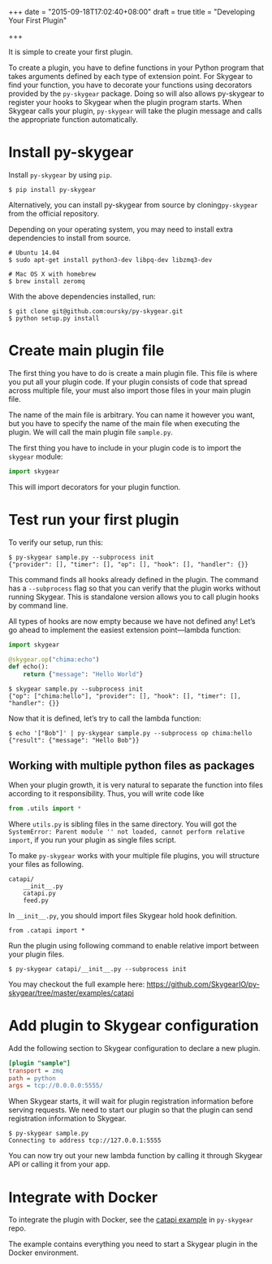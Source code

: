 +++
date = "2015-09-18T17:02:40+08:00"
draft = true
title = "Developing Your First Plugin"

+++

It is simple to create your first plugin. 

To create a plugin, you have to define functions in your Python program that takes arguments defined by each type of extension point. For Skygear to find your function, you have to decorate your
functions using decorators provided by the `py-skygear` package. Doing so will also allows py-skygear to register your hooks to Skygear when the plugin program starts. When Skygear calls your plugin, `py-skygear` will take the plugin message and calls the appropriate function automatically.

# Install py-skygear

Install `py-skygear` by using `pip`.

```shell
$ pip install py-skygear
```

Alternatively, you can install py-skygear from source by cloning`py-skygear` from the official repository.

Depending on your operating system, you may need to install extra dependencies to install from source. 

```shell
# Ubuntu 14.04
$ sudo apt-get install python3-dev libpq-dev libzmq3-dev

# Mac OS X with homebrew
$ brew install zeromq
```

With the above dependencies installed, run:

```shell
$ git clone git@github.com:oursky/py-skygear.git
$ python setup.py install
```

# Create main plugin file

The first thing you have to do is create a main plugin file. This file is where you put all your plugin code. If your plugin consists of code that spread across multiple file, your must also import those files in your main plugin file.

The name of the main file is arbitrary. You can name it however you want, but you have to specify the name of the main file when executing the plugin. We will call the main plugin file `sample.py`.

The first thing you have to include in your plugin code is to import the `skygear` module:

```python
import skygear
```

This will import decorators for your plugin function.

# Test run your first plugin

To verify our setup, run this:

```shell
$ py-skygear sample.py --subprocess init
{"provider": [], "timer": [], "op": [], "hook": [], "handler": {}}
```

This command finds all hooks already defined in the plugin. The command has a `--subprocess` flag so that you can verify that the plugin works without running Skygear. This is standalone version allows you to call plugin hooks by command line.

All types of hooks are now empty because we have not defined any! Let’s go ahead to implement the easiest extension point—lambda function:

```python
import skygear

@skygear.op("chima:echo")
def echo():
    return {"message": "Hello World"}
```

```shell
$ skygear sample.py --subprocess init
{"op": ["chima:hello"], "provider": [], "hook": [], "timer": [], "handler": {}}
```

Now that it is defined, let’s try to call the lambda function:

```
$ echo '["Bob"]' | py-skygear sample.py --subprocess op chima:hello
{"result": {"message": "Hello Bob"}}
```

## Working with multiple python files as packages

When your plugin growth, it is very natural to separate the function into
files according to it responsibility. Thus, you will write code like

``` python
from .utils import *
```

Where `utils.py` is sibling files in the same directory. You will got the
`SystemError: Parent module '' not loaded, cannot perform relative import`, if
you run your plugin as single files script.

To make `py-skygear` works with your multiple file plugins, you will structure
your files as following.

```
catapi/
    __init__.py
    catapi.py
    feed.py
```

In `__init__.py`, you should import files Skygear hold hook definition.

```
from .catapi import *
```

Run the plugin using following command to enable relative import between your
plugin files.

``` shell
$ py-skygear catapi/__init__.py --subprocess init
```

You may checkout the full example here:
https://github.com/SkygearIO/py-skygear/tree/master/examples/catapi

# Add plugin to Skygear configuration

Add the following section to Skygear configuration to declare a new plugin.

```ini
[plugin "sample"]
transport = zmq
path = python
args = tcp://0.0.0.0:5555/
```

When Skygear starts, it will wait for plugin registration information before serving requests. We need to start our plugin so that the plugin can send registration information to Skygear.

```
$ py-skygear sample.py
Connecting to address tcp://127.0.0.1:5555
```

You can now try out your new lambda function by calling it through Skygear API or calling it from your app.

# Integrate with Docker

To integrate the plugin with Docker, see the [catapi
example](https://github.com/skygeario/py-skygear/tree/master/examples/catapi) in `py-skygear`
repo.

The example contains everything you need to start a Skygear plugin in the
Docker environment.
